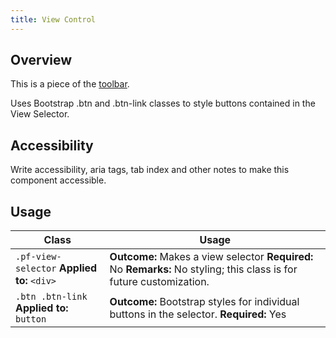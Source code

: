 ```yaml
---
title: View Control
---
```

## Overview

This is a piece of the [toolbar](http://www.patternfly.org/pattern-library/forms-and-controls/toolbar/#_design).

Uses Bootstrap .btn and .btn-link classes to style buttons contained in the View Selector.

## Accessibility

Write accessibility, aria tags, tab index and other notes to make this component accessible.

## Usage

| Class | Usage |
| -- | -- |
| `.pf-view-selector` **Applied to:** `<div>`|  **Outcome:** Makes a view selector **Required:** No **Remarks:** No styling; this class is for future customization. |
| `.btn .btn-link` **Applied to:** `button` | **Outcome:** Bootstrap styles for individual buttons in the selector. **Required:** Yes |
